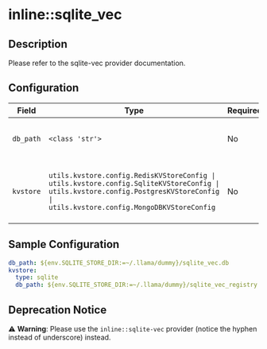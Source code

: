 # inline::sqlite_vec

## Description


Please refer to the sqlite-vec provider documentation.


## Configuration

| Field | Type | Required | Default | Description |
|-------|------|----------|---------|-------------|
| `db_path` | `<class 'str'>` | No |  | Path to the SQLite database file |
| `kvstore` | `utils.kvstore.config.RedisKVStoreConfig \| utils.kvstore.config.SqliteKVStoreConfig \| utils.kvstore.config.PostgresKVStoreConfig \| utils.kvstore.config.MongoDBKVStoreConfig` | No | sqlite | Config for KV store backend (SQLite only for now) |

## Sample Configuration

```yaml
db_path: ${env.SQLITE_STORE_DIR:=~/.llama/dummy}/sqlite_vec.db
kvstore:
  type: sqlite
  db_path: ${env.SQLITE_STORE_DIR:=~/.llama/dummy}/sqlite_vec_registry.db

```

## Deprecation Notice

⚠️ **Warning**: Please use the `inline::sqlite-vec` provider (notice the hyphen instead of underscore) instead.

